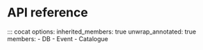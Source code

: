 # API reference

::: cocat
    options:
      inherited_members: true
      unwrap_annotated: true
      members:
      - DB
      - Event
      - Catalogue
